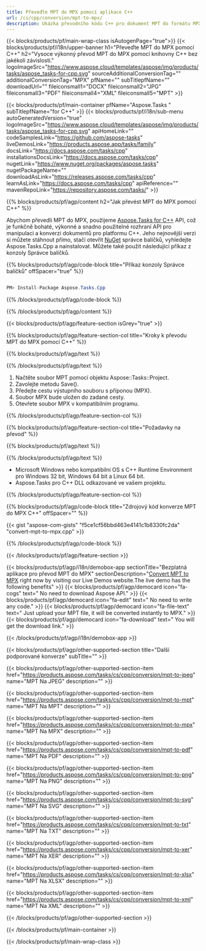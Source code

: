 ```yaml
---
title: Převeďte MPT do MPX pomocí aplikace C++ 
url: /cs/cpp/conversion/mpt-to-mpx/ 
description: Ukázka převodního kódu C++ pro dokument MPT do formátu MPX. Použijte ukázkový kód pro dávkový převod MPT do MPX v jakékoli aplikaci C++.
---
```


{{< blocks/products/pf/main-wrap-class isAutogenPage="true">}}
{{< blocks/products/pf/i18n/upper-banner h1="Převeďte MPT do MPX pomocí C++" h2="Vysoce výkonný převod MPT do MPX pomocí knihovny C++ bez jakékoli závislosti." logoImageSrc="https://www.aspose.cloud/templates/aspose/img/products/tasks/aspose_tasks-for-cpp.svg" sourceAdditionalConversionTag="" additionalConversionTag="MPX" pfName="" subTitlepfName="" downloadUrl="" fileiconsmall1="DOCX" fileiconsmall2="JPG" fileiconsmall3="PDF" fileiconsmall4="XML" fileiconsmall5="MPT" >}}

{{< blocks/products/pf/main-container pfName="Aspose.Tasks " subTitlepfName="for C++" >}}
{{< blocks/products/pf/i18n/sub-menu autoGeneratedVersion="true" logoImageSrc="https://www.aspose.cloud/templates/aspose/img/products/tasks/aspose_tasks-for-cpp.svg" apiHomeLink="" codeSamplesLink="https://github.com/aspose-tasks" liveDemosLink="https://products.aspose.app/tasks/family" docsLink="https://docs.aspose.com/tasks/cpp" installationsDocsLink="https://docs.aspose.com/tasks/cpp" nugetLink="https://www.nuget.org/packages/aspose.tasks" nugetPackageName="" downloadAsLink="https://releases.aspose.com/tasks/cpp" learnAsLink="https://docs.aspose.com/tasks/cpp" apiReference="" mavenRepoLink="https://repository.aspose.com/tasks/" >}}

{{% blocks/products/pf/agp/content h2="Jak převést MPT do MPX pomocí C++" %}}

 Abychom převedli MPT do MPX, použijeme
 [Aspose.Tasks for C++](https://products.aspose.com/tasks/cpp)
 API, což je funkčně bohaté, výkonné a snadno použitelné rozhraní API pro manipulaci a konverzi dokumentů pro platformu C++. Jeho nejnovější verzi si můžete stáhnout přímo, stačí otevřít
 [NuGet](https://www.nuget.org/packages/aspose.tasks)
 správce balíčků, vyhledejte
 Aspose.Tasks.Cpp
 a nainstalovat. Můžete také použít následující příkaz z konzoly Správce balíčků.

{{% blocks/products/pf/agp/code-block title="Příkaz konzoly Správce balíčků" offSpacer="true" %}}

```cs

PM> Install-Package Aspose.Tasks.Cpp

```

{{% /blocks/products/pf/agp/code-block %}}

{{% /blocks/products/pf/agp/content %}}

{{< blocks/products/pf/agp/feature-section isGrey="true" >}}

{{% blocks/products/pf/agp/feature-section-col title="Kroky k převodu MPT do MPX pomocí C++" %}}

{{% blocks/products/pf/agp/text %}}


{{% /blocks/products/pf/agp/text %}}

1. Načtěte soubor MPT pomocí objektu Aspose::Tasks::Project.
1. Zavolejte metodu Save().
1. Předejte cestu výstupního souboru s příponou (MPX).
1. Soubor MPX bude uložen do zadané cesty.
1. Otevřete soubor MPX v kompatibilním programu.

{{% /blocks/products/pf/agp/feature-section-col %}}

{{% blocks/products/pf/agp/feature-section-col title="Požadavky na převod" %}}

{{% blocks/products/pf/agp/text %}}


{{% /blocks/products/pf/agp/text %}}

- Microsoft Windows nebo kompatibilní OS s C++ Runtime Environment pro Windows 32 bit, Windows 64 bit a Linux 64 bit.
- Aspose.Tasks pro C++ DLL odkazované ve vašem projektu.

{{% /blocks/products/pf/agp/feature-section-col %}}

{{% blocks/products/pf/agp/code-block title="Zdrojový kód konverze MPT do MPX C++" offSpacer="" %}}

{{< gist "aspose-com-gists" "f5ce1cf56bbd463e4141c1b8330fc2da" "convert-mpt-to-mpx.cpp" >}}

{{% /blocks/products/pf/agp/code-block %}}

{{< /blocks/products/pf/agp/feature-section >}}

<!-- aboutfile Starts -->

{{< blocks/products/pf/agp/i18n/demobox-app sectionTitle="Bezplatná aplikace pro převod MPT do MPX" sectionDescription="[Convert MPT to MPX](https://products.aspose.app/tasks/conversion/mpt-to-mpx) right now by visiting our Live Demos website.The live demo has the following benefits" >}}
        {{< blocks/products/pf/agp/democard icon="fa-cogs" text=" No need to download Aspose API." >}}
        {{< blocks/products/pf/agp/democard icon="fa-edit" text=" No need to write any code." >}}
        {{< blocks/products/pf/agp/democard icon="fa-file-text" text=" Just upload your MPT file, it will be converted instantly to MPX." >}}
        {{< blocks/products/pf/agp/democard icon="fa-download" text=" You will get the download link." >}}

{{< /blocks/products/pf/agp/i18n/demobox-app >}}

<!-- aboutfile Ends -->

{{< blocks/products/pf/agp/other-supported-section title="Další podporované konverze" subTitle="" >}}

{{< blocks/products/pf/agp/other-supported-section-item href="https://products.aspose.com/tasks/cs/cpp/conversion/mpt-to-jpeg" name="MPT Na JPEG" description="" >}}

{{< blocks/products/pf/agp/other-supported-section-item href="https://products.aspose.com/tasks/cs/cpp/conversion/mpt-to-mpt" name="MPT Na MPT" description="" >}}

{{< blocks/products/pf/agp/other-supported-section-item href="https://products.aspose.com/tasks/cs/cpp/conversion/mpt-to-mpx" name="MPT Na MPX" description="" >}}

{{< blocks/products/pf/agp/other-supported-section-item href="https://products.aspose.com/tasks/cs/cpp/conversion/mpt-to-pdf" name="MPT Na PDF" description="" >}}

{{< blocks/products/pf/agp/other-supported-section-item href="https://products.aspose.com/tasks/cs/cpp/conversion/mpt-to-png" name="MPT Na PNG" description="" >}}

{{< blocks/products/pf/agp/other-supported-section-item href="https://products.aspose.com/tasks/cs/cpp/conversion/mpt-to-svg" name="MPT Na SVG" description="" >}}

{{< blocks/products/pf/agp/other-supported-section-item href="https://products.aspose.com/tasks/cs/cpp/conversion/mpt-to-txt" name="MPT Na TXT" description="" >}}

{{< blocks/products/pf/agp/other-supported-section-item href="https://products.aspose.com/tasks/cs/cpp/conversion/mpt-to-xer" name="MPT Na XER" description="" >}}

{{< blocks/products/pf/agp/other-supported-section-item href="https://products.aspose.com/tasks/cs/cpp/conversion/mpt-to-xlsx" name="MPT Na XLSX" description="" >}}

{{< blocks/products/pf/agp/other-supported-section-item href="https://products.aspose.com/tasks/cs/cpp/conversion/mpt-to-xml" name="MPT Na XML" description="" >}}



{{< /blocks/products/pf/agp/other-supported-section >}}

{{< /blocks/products/pf/main-container >}}
    
{{< /blocks/products/pf/main-wrap-class >}}